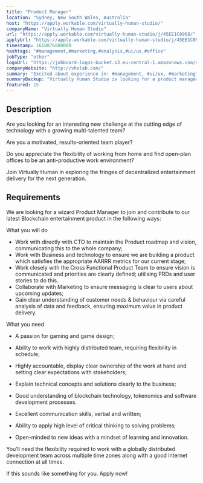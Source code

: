 ```yaml
---
title: "Product Manager"
location: "Sydney, New South Wales, Australia"
host: "https://apply.workable.com/virtually-human-studio/"
companyName: "Virtually Human Studio"
url: "https://apply.workable.com/virtually-human-studio/j/45EE1C0968/"
applyUrl: "https://apply.workable.com/virtually-human-studio/j/45EE1C0968/apply/"
timestamp: 1618876800000
hashtags: "#management,#marketing,#analysis,#ui/ux,#office"
jobType: "other"
logoUrl: "https://jobboard-logos-bucket.s3.eu-central-1.amazonaws.com/virtually-human-studio"
companyWebsite: "http://vhslab.com/"
summary: "Excited about experience in: #management, #ui/ux, #marketing? Check out this job post!"
summaryBackup: "Virtually Human Studio is looking for a product manager that has experience in: #management, #ui/ux, #marketing."
featured: 15
---
```


## Description

Are you looking for an interesting new challenge at the cutting edge of technology with a growing multi-talented team?

Are you a motivated, results-oriented team player?

Do you appreciate the flexibility of working from home and find open-plan offices to be an anti-productive work environment?

Join Virtually Human in exploring the fringes of decentralized entertainment delivery for the next generation.

## Requirements

We are looking for a wizard Product Manager to join and contribute to our latest Blockchain entertainment product in the following ways:

What you will do

*   Work with directly with CTO to maintain the Product roadmap and vision, communicating this to the whole company;
*   Work with Business and technology to ensure we are building a product which satisfies the appropriate AARRR metrics for our current stage;
*   Work closely with the Cross Functional Product Team to ensure vision is communicated and priorities are clearly defined; utilising PRDs and user stories to do this.
*   Collaborate with Marketing to ensure messaging is clear to users about upcoming updates;
*   Gain clear understanding of customer needs & behaviour via careful analysis of data and feedback, ensuring maximum value in product delivery.

What you need

*   A passion for gaming and game design;
*   Ability to work with highly distributed team, requiring flexibility in schedule;

*   Highly accountable, display clear ownership of the work at hand and setting clear expectations with stakeholders;
*   Explain technical concepts and solutions clearly to the business;
*   Good understanding of blockchain technology, tokenomics and software development processes.
*   Excellent communication skills, verbal and written;
*   Ability to apply high level of critical thinking to solving problems;
*   Open-minded to new ideas with a mindset of learning and innovation.

You’ll need the flexibility required to work with a globally distributed development team across multiple time zones along with a good internet connection at all times.

If this sounds like something for you. Apply now!
